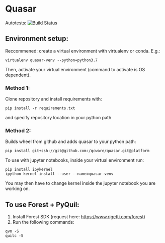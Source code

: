 # Quasar
Autotests: [![Build Status](https://circleci.com/gh/qcware/quasar.svg?style=svg&circle-token=e85544db6236d5ecb720ac042a9a40d2f819a4ec)](https://circleci.com/gh/qcware/quasar.svg?style=svg&circle-token=e85544db6236d5ecb720ac042a9a40d2f819a4ec)

## Environment setup:
Reccommened: create a virtual environment with virtualenv or conda. E.g.:
```
virtualenv quasar-venv --python=python3.7
```
Then, activate your virtual environment (command to activate is OS dependent). <br>

### Method 1:
Clone repository and install requirements with:
```
pip install -r requirements.txt
```
and specify repository location in your python path.

### Method 2:
Builds wheel from github and adds quasar to your python path:
```
pip install git+ssh://git@github.com:/qcware/quasar.git@platform
```

To use with jupyter notebooks, inside your virtual environment run:
```
pip install ipykernel
ipython kernel install --user --name=quasar-venv
```
You may then have to change kernel inside the jupyter notebook you are working on.

## To use Forest + PyQuil:
1. Install Forest SDK (request here: https://www.rigetti.com/forest)<br/>
2. Run the following commands:
```
qvm -S 
quilc -S 
```
